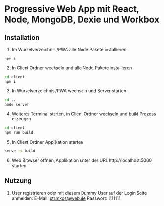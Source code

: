 # Progressive Web App mit React, Node, MongoDB, Dexie und Workbox
## Installation
1. Im Wurzelverzeichnis /PWA alle Node Pakete installieren  
```bash
npm i
```
2. In Client Ordner wechseln und alle Node Pakete installieren
```bash
cd client
npm i
```
3. In Wurzelverzeichnis /PWA wechseln und Server starten
```bash
cd ..
node server
```
4.  Weiteres Terminal starten, in Client Ordner wechseln und build Prozess erzeugen
```bash
cd client
npm run build
```
5. In Client Ordner Applikation starten
```bash
serve -s build
```
6. Web Browser öffnen, Applikation unter der URL http://localhost:5000 starten
## Nutzung
1. User registrieren oder mit diesem Dummy User auf der Login Seite anmelden:
   E-Mail: stamkos@web.de Passwort: 1111111
